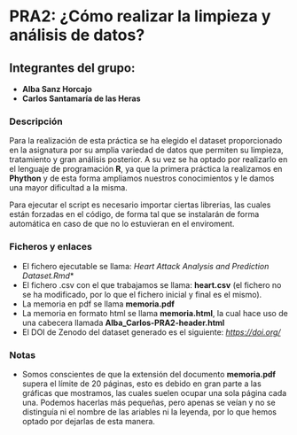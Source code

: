 # PRA2: ¿Cómo realizar la limpieza y análisis de datos?

## Integrantes del grupo:
- **Alba Sanz Horcajo**
- **Carlos Santamaría de las Heras**

### Descripción

Para la realización de esta práctica se ha elegido el dataset proporcionado en la asignatura por su amplia variedad de datos que permiten su limpieza, tratamiento y gran análisis posterior. A su vez se ha optado por realizarlo en el lenguaje de programación **R**, ya que la primera práctica la realizamos en **Phython** y de esta forma ampliamos nuestros conocimientos y le damos una mayor dificultad a la misma.


Para ejecutar el script es necesario importar ciertas librerias, las cuales están forzadas en el código, de forma tal que se instalarán de forma automática en caso de que no lo estuvieran en el enviroment.


### Ficheros y enlaces

* El fichero ejecutable se llama: *Heart Attack Analysis and Prediction Dataset.Rmd**
* El fichero .csv con el que trabajamos se llama: **heart.csv** (el fichero no se ha modificado, por lo que el fichero inicial y final es el mismo).
* La memoria en pdf se llama **memoria.pdf**
* La memoria en formato html se llama **memoria.html**, la cual hace uso de una cabecera llamada **Alba_Carlos-PRA2-header.html**
* El DOI de Zenodo del dataset generado es el siguiente: *https://doi.org/*


### Notas

* Somos conscientes de que la extensión del documento **memoria.pdf** supera el límite de 20 páginas, esto es debido en gran parte a las gráficas que mostramos, las cuales suelen ocupar una sola página cada una. Podemos hacerlas más pequeñas, pero apenas se veían y no se distinguía ni el nombre de las ariables ni la leyenda, por lo que hemos optado por dejarlas de esta manera.
